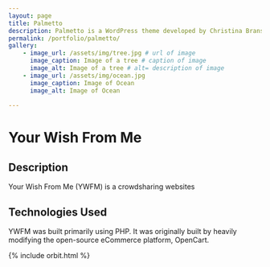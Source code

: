 ```yaml
---
layout: page
title: Palmetto
description: Palmetto is a WordPress theme developed by Christina Branson.
permalink: /portfolio/palmetto/
gallery:
    - image_url: /assets/img/tree.jpg # url of image
      image_caption: Image of a tree # caption of image
      image_alt: Image of a tree # alt= description of image
    - image_url: /assets/img/ocean.jpg
      image_caption: Image of Ocean
      image_alt: Image of Ocean      
      
---
```


# Your Wish From Me

## Description
Your Wish From Me (YWFM) is a crowdsharing websites

## Technologies Used
YWFM was built primarily using PHP. It was originally built by heavily modifying the open-source eCommerce platform, OpenCart.



{% include orbit.html %}